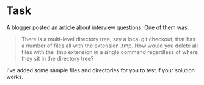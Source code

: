 Task
====

A blogger posted [an article](http://stu.mp/2012/10/my-patent-pending-3-question-technical-interview.html)
about interview questions. One of them was:

> There is a multi-level directory tree, say a local git checkout, 
> that has a number of files all with the extension .tmp. How would 
> you delete all files with the .tmp extension in a single command 
> regardless of where they sit in the directory tree?

I've added some sample files and directories for you to test if 
your solution works.
